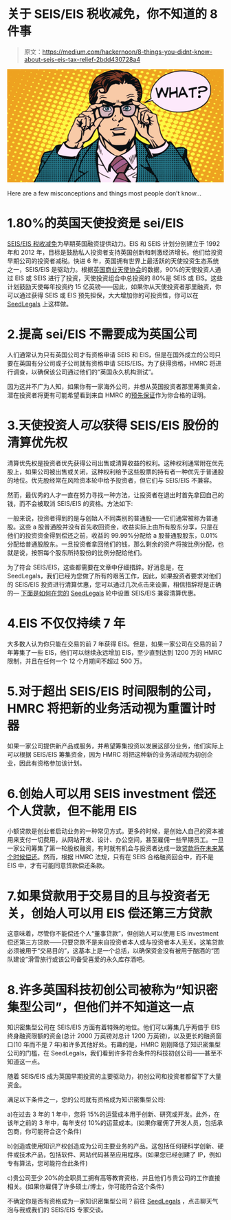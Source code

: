 # 关于 SEIS/EIS 税收减免，你不知道的 8 件事

> 原文：<https://medium.com/hackernoon/8-things-you-didnt-know-about-seis-eis-tax-relief-2bdd430728a4>

![](img/84a60dcde2da479ee74427fc338e7acb.png)

Here are a few misconceptions and things most people don’t know…

# 1.80%的英国天使投资是 sei/EIS

[SEIS/EIS 税收减免](https://seedlegals.com/blog/seis-eis-advance-assurance-rules-change?utm_medium=email&utm_source=seedlegals&utm_campaign=newsletter)为早期英国融资提供动力。EIS 和 SEIS 计划分别建立于 1992 年和 2012 年，目标是鼓励私人投资者支持英国创新和刺激经济增长。他们给投资早期公司的投资者减税。快进 6 年，英国拥有世界上最活跃的天使投资生态系统之一，SEIS/EIS 是驱动力。根据[英国商业天使协会](https://www.enterpriseresearch.ac.uk/wp-content/uploads/2015/01/ERC-Angels-Report..pdf)的数据，90%的天使投资人通过 EIS 或 SEIS 进行了投资，天使投资组合中总投资的 80%是 SEIS 或 EIS。这些计划鼓励天使每年投资约 15 亿英镑——因此，如果你从天使投资者那里融资，你可以通过获得 SEIS 或 EIS 预先担保，大大增加你的可投资性，你可以在 [SeedLegals](https://seedlegals.com) 上这样做。

# 2.提高 sei/EIS 不需要成为英国公司

人们通常认为只有英国公司才有资格申请 SEIS 和 EIS，但是在国外成立的公司只要在英国有分公司或子公司就有资格申请 SEIS/EIS。为了获得资格，HMRC 将进行调查，以确保该公司通过他们的“英国永久机构测试”。

因为这并不广为人知，如果你有一家海外公司，并想从英国投资者那里筹集资金，潜在投资者将更有可能希望看到来自 HMRC 的[预先保证](https://seedlegals.com/blog/seis-eis-advance-assurance-rules-change?utm_medium=email&utm_source=seedlegals&utm_campaign=newsletter)作为你合格的证明。

# 3.天使投资人*可以*获得 SEIS/EIS 股份的清算优先权

清算优先权是投资者优先获得公司出售或清算收益的权利。这种权利通常附在优先股上，如果公司被出售或关闭，这种权利给予这些股票的持有者一种优先于普通股的地位。优先股经常在风险资本轮中给予投资者，但它们与 SEIS/EIS 不兼容。

然而，最优秀的人才一直在努力寻找一种方法，让投资者在退出时首先拿回自己的钱，而不会被取消 SEIS/EIS 的资格。方法如下:

一般来说，投资者得到的是与创始人不同类别的普通股——它们通常被称为普通股。这些 a 股普通股并没有首先收回资金，收益实际上由所有股东分享，只是在他们的投资资金得到偿还之前，收益的 99.99%分配给 a 股普通股股东，0.01%分配给普通股股东。一旦投资者拿回他们的钱，那么剩余的资产将按比例分配，也就是说，按照每个股东所持股份的比例分配给他们。

为了符合 SEIS/EIS，这些都需要在文章中仔细措辞。好消息是，在 SeedLegals，我们已经为您做了所有的艰苦工作，因此，如果投资者要求对他们的 SEIS/EIS 投资进行清算优惠，您可以通过几次点击来设置，相信措辞将是正确的— [下面是如何在您的](https://help.seedlegals.com/negotiating-with-investors/liquidation-preference-what-is-it-and-what-do-i-do-if-an-investor-asks-for-it?utm_medium=email&utm_source=seedlegals&utm_campaign=newsletter) [SeedLegals](https://seedlegals.com) 轮中设置 SEIS/EIS 兼容清算优惠。

# 4.EIS 不仅仅持续 7 年

大多数人认为你只能在交易的前 7 年获得 EIS。但是，如果一家公司在交易的前 7 年筹集了一些 EIS，他们可以继续永远增加 EIS，至少直到达到 1200 万的 HMRC 限制，并且在任何一个 12 个月期间不超过 500 万。

# 5.对于超出 SEIS/EIS 时间限制的公司，HMRC 将把新的业务活动视为重置计时器

如果一家公司提供新产品或服务，并希望筹集投资以发展这部分业务，他们实际上可以根据 SEIS/EIS 筹集资金，因为 HMRC 将把这种新的业务活动视为初创企业，因此有资格参加该计划。

# 6.创始人可以用 SEIS investment 偿还个人贷款，但不能用 EIS

小额贷款是创业者启动业务的一种常见方式。更多的时候，是创始人自己的资本被用来支付一切费用，从网站开发、设计、办公空间，甚至雇佣一些早期员工。一旦一家公司筹集了第一轮股权融资，有时就有机会与投资者达成一致[贷款将在未来某个时候偿还](https://seedlegals.com/blog/directors-loans-equity-funding-rounds?utm_medium=email&utm_source=seedlegals&utm_campaign=newsletter)。然而，根据 HMRC 法规，只有在 SEIS 合格融资回合中，而不是 EIS 中，才有可能同意贷款偿还条款。

# 7.如果贷款用于交易目的且与投资者无关，创始人可以用 EIS 偿还第三方贷款

这意味着，尽管你不能偿还个人“董事贷款”，但创始人可以使用 EIS investment 偿还第三方贷款——只要贷款不是来自投资者本人或与投资者本人无关。这笔贷款必须被用于“交易目的”，这基本上是一个总括，以确保资金没有被用于酗酒的“团队建设”滑雪旅行或该公司备受喜爱的永久库存酒吧。

# 8.许多英国科技初创公司被称为“知识密集型公司”，但他们并不知道这一点

知识密集型公司在 SEIS/EIS 方面有着特殊的地位。他们可以筹集几乎两倍于 EIS 终身融资限额的资金(总计 2000 万英镑对总计 1200 万英镑)，以及更长的融资窗口(10 年而不是 7 年)和许多其他好处。有趣的是，HMRC 刚刚降低了知识密集型公司的门槛，在 SeedLegals，我们看到许多符合条件的科技初创公司——甚至不知道这一点。

随着 SEIS/EIS 成为英国早期投资的主要驱动力，初创公司和投资者都留下了大量资金。

满足以下条件之一，您的公司就有资格成为知识密集型公司:

a)在过去 3 年的 1 年中，您将 15%的运营成本用于创新、研究或开发。此外，在该年之前的 3 年中，每年支付 10%的运营成本。(如果你雇佣了开发人员，包括承包商，你可能符合这个条件)

b)创造或使用知识产权创造成为公司主要业务的产品。这包括任何硬科学创新、硬件或技术产品，包括软件、网站代码甚至应用程序。(如果您已经创建了 IP，例如专有算法，您可能符合此条件)

c)贵公司至少 20%的全职员工拥有高等教育资格，并且他们与贵公司的工作直接相关。(如果你雇佣了许多硕士/博士，你可能符合这个条件)

不确定你是否有资格成为一家知识密集型公司？前往 [SeedLegals](https://seedlegals.com) ，点击聊天气泡与我或我们的 SEIS/EIS 专家交谈。